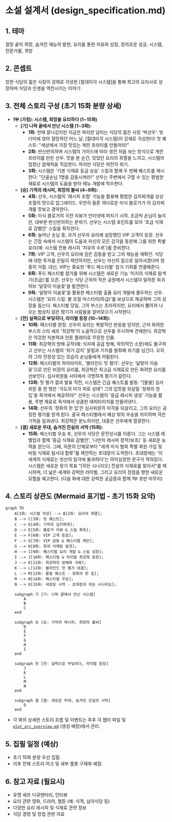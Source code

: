 # 소설 설계서 (design_specification.md)

## 1. 테마
절망 끝의 희망, 숨겨진 재능의 발현, 요리를 통한 치유와 성장, 정의로운 성공, 시스템, 전문가물, 쿡방

## 2. 콘셉트
망한 식당의 젊은 사장이 강제로 각성한 [절대미각 시스템]을 통해 최고의 요리사로 성장하며 식당과 인생을 역전시키는 이야기.

## 3. 전체 스토리 구성 (초기 15화 분량 상세)

- **1부 (가칭): 시스템, 희망을 요리하다 (1~15화)**
    - **[기] 나락 끝에서 만난 시스템 (1~3화):**
        - **1화:** 한때 잘나갔지만 지금은 파리만 날리는 식당의 젊은 사장 '박선우'. 빚더미에 앉아 절망하던 어느 날, [절대미각 시스템]이 강제로 각성한다! 첫 퀘스트: "세상에서 가장 맛있는 계란 프라이를 만들어라!"
        - **2화:** 반신반의하며 시스템의 가이드에 따라 생전 처음 보는 방식으로 계란 프라이를 만든 선우. 맛을 본 순간, 잊었던 요리의 희열을 느끼고, 시스템의 엄청난 잠재력을 직감한다. 하지만 식당은 여전히 위기.
        - **3화:** 시스템은 '기본 식재료 등급 상승' 스킬과 함께 두 번째 퀘스트를 제시한다: "단골손님 1명을 감동시켜라!" 선우는 주변에서 구할 수 있는 평범한 재료로 시스템의 도움을 받아 메뉴 개발에 착수한다.
    - **[승] 기적의 레시피, 희망의 불씨 (4~9화):**
        - **4화:** 선우, 시스템의 '레시피 조합' 기능을 활용해 평범한 김치찌개를 상상 초월의 맛으로 업그레이드. 우연히 들른 까다로운 미식 블로거가 이 김치찌개를 맛보고 경악한다.
        - **5화:** 미식 블로거의 극찬 리뷰가 인터넷에 퍼지기 시작. 조금씩 손님이 늘지만, 대부분 반신반의하는 분위기. 선우는 시스템 포인트를 모아 '초급 식재료 감별안' 스킬을 획득한다.
        - **6화:** 늘어난 손님 중, 과거 선우의 요리에 실망했던 VIP 고객이 등장. 선우는 긴장 속에서 시스템의 도움과 자신의 모든 감각을 동원해 그를 위한 특별 요리(예: 시스템 전용 레시피 '치유의 수프')를 준비한다.
        - **7화:** VIP 고객, 선우의 요리에 깊은 감동을 받고 그의 재능을 재확인. 식당에 대한 투자를 은밀히 제안하지만, 선우는 자신의 힘으로 일어서겠다며 정중히 거절. 대신, VIP는 중요한 '푸드 페스티벌' 참가 기회를 연결해준다.
        - **8화:** 푸드 페스티벌 참가를 위해 시스템은 새로운 기능 '미지의 식재료 탐색기(초급)'를 오픈. 선우는 식당 근처의 작은 공원에서 시스템이 알려준 희귀 허브 '달맞이 이슬꽃'을 발견한다.
        - **9화:** '달맞이 이슬꽃'을 활용한 페스티벌 출품 요리 개발에 몰두하는 선우. 시스템은 '요리 스킬: 불 조절 마스터리(하급)'를 보상으로 제공하며 그의 성장을 돕는다. 페스티벌 당일, 그의 부스는 초라하지만, 요리에서 뿜어져 나오는 범상치 않은 향기가 사람들을 끌어모으기 시작한다.
    - **[전] 실력으로 부딪히다, 라이벌 등장 (10~14화):**
        - **10화:** 페스티벌 현장. 선우의 요리는 폭발적인 반응을 얻지만, 근처 화려한 부스의 스타 셰프 '최강혁'이 노골적으로 선우를 무시하며 견제한다. 최강혁은 막강한 자본력과 언론 플레이로 무장한 인물.
        - **11화:** 최강혁의 방해 공작(예: 식자재 공급 방해, 악의적인 소문)에도 불구하고 선우는 시스템의 '위기 감지' 알림과 기지를 발휘해 위기를 넘긴다. 오히려 그의 진정성 있는 모습이 손님들에게 어필된다.
        - **12화:** 페스티벌의 하이라이트, '블라인드 맛 평가'. 선우는 '달맞이 이슬꽃'으로 만든 비장의 요리를, 최강혁은 최고급 식재료로 만든 화려한 요리를 선보인다. 심사위원들 사이에서 극명하게 평가가 갈린다.
        - **13화:** 맛 평가 결과 발표 직전, 시스템은 긴급 퀘스트를 발동: "[돌발] 심사위원 중 한 명은 '극도의 미각 피로 상태'! 그의 입맛을 되살릴 '정화의 한 입'을 즉석에서 제공하라!" 선우는 시스템의 '응급 레시피 생성' 기능을 활용, 주변 재료로 즉석에서 상큼한 애피타이저를 만들어낸다.
        - **14화:** 선우의 '정화의 한 입'은 심사위원의 미각을 되살리고, 그의 요리는 공정한 평가를 받게 된다. 결국 페스티벌에서 예상 밖의 우승을 차지하며 작은 기적을 일궈낸다. 최강혁은 분노하지만, 대중은 선우에게 열광한다.
    - **[결] 새로운 무대, 숨겨진 진실의 서막 (15화):**
        - **15화:** 페스티벌 우승 후, 선우의 식당은 문전성시를 이룬다. 그는 시스템 레벨업과 함께 '중급 식재료 감별안', '나만의 레시피 창작(보조)' 등 새로운 능력을 얻는다. 그때, 의문의 단체로부터 "세계 미식 협회 특별 회원 가입 및 비밀 식재료 탐사대 합류"를 제안하는 초대장이 도착한다. 초대장에는 '이 세계의 식재료는 빙산의 일각에 불과하다'는 의미심장한 문구가 적혀있다. 시스템은 새로운 장기 목표 "[히든 시나리오] 전설의 식재료를 찾아서"를 제시하며, 더 넓은 세계와 강력한 라이벌, 그리고 요리의 정점을 향한 새로운 모험을 예고한다. (다음 화에 대한 강력한 궁금증과 함께 1부 초반 마무리)

## 4. 스토리 상관도 (Mermaid 표기법 - 초기 15화 요약)
```mermaid
graph TD
    A[1화: 시스템 각성] --> B[2화: 요리의 희열];
    B --> C[3화: 첫 퀘스트];
    C --> D[4화: 기적의 김치찌개];
    D --> E[5화: 블로거 리뷰 & 스킬 획득];
    E --> F[6화: VIP 고객 등장];
    F --> G[7화: VIP 감동 & 페스티벌 제안];
    G --> H[8화: 희귀 식재료 발견];
    H --> I[9화: 페스티벌 요리 개발 & 스킬 성장];
    I --> J[10화: 페스티벌 & 라이벌 최강혁 등장];
    J --> K[11화: 최강혁의 방해와 극복];
    K --> L[12화: 블라인드 맛 평가 대결];
    L --> M[13화: 돌발 퀘스트 - 정화의 한 입];
    M --> N[14화: 페스티벌 우승];
    N --> O[15화: 새로운 시작 - 초대장과 히든 시나리오];

    subgraph 기 [기: 나락 끝에서 만난 시스템]
        A
        B
        C
    end

    subgraph 승 [승: 기적의 레시피, 희망의 불씨]
        D
        E
        F
        G
        H
        I
    end

    subgraph 전 [전: 실력으로 부딪히다, 라이벌 등장]
        J
        K
        L
        M
        N
    end

    subgraph 결 [결: 새로운 무대, 숨겨진 진실의 서막]
        O
    end
```
* 각 화의 상세한 스토리 흐름 및 이벤트는 추후 각 챕터 파일 및 [`plot_arc_overview.md`](novels/ATS01_절대미각_시스템_망한_식당을_살려라/plot_arc_overview.md) (생성 예정)에서 관리.

## 5. 집필 일정 (예상)
- 초기 15화 분량 우선 집필.
- 이후 전체 스토리 아크 및 세부 플롯 구체화 예정.

## 6. 참고 자료 (필요시)
- 유명 셰프 다큐멘터리, 인터뷰
- 요리 관련 영화, 드라마, 웹툰 (예: 식객, 심야식당 등)
- 다양한 요리 레시피 및 식재료 관련 정보
- 식당 경영 및 창업 관련 자료